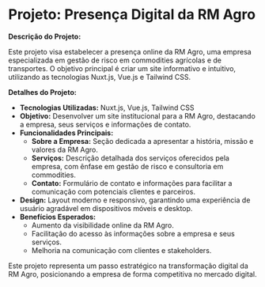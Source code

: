 # Projeto: Presença Digital da RM Agro

**Descrição do Projeto:**

Este projeto visa estabelecer a presença online da RM Agro, uma empresa especializada em gestão de risco em commodities agrícolas e de transportes. O objetivo principal é criar um site informativo e intuitivo, utilizando as tecnologias Nuxt.js, Vue.js e Tailwind CSS.

**Detalhes do Projeto:**

- **Tecnologias Utilizadas:** Nuxt.js, Vue.js, Tailwind CSS
- **Objetivo:** Desenvolver um site institucional para a RM Agro, destacando a empresa, seus serviços e informações de contato.
- **Funcionalidades Principais:**
  - **Sobre a Empresa:** Seção dedicada a apresentar a história, missão e valores da RM Agro.
  - **Serviços:** Descrição detalhada dos serviços oferecidos pela empresa, com ênfase em gestão de risco e consultoria em commodities.
  - **Contato:** Formulário de contato e informações para facilitar a comunicação com potenciais clientes e parceiros.
- **Design:** Layout moderno e responsivo, garantindo uma experiência de usuário agradável em dispositivos móveis e desktop.
- **Benefícios Esperados:**
  - Aumento da visibilidade online da RM Agro.
  - Facilitação do acesso às informações sobre a empresa e seus serviços.
  - Melhoria na comunicação com clientes e stakeholders.

Este projeto representa um passo estratégico na transformação digital da RM Agro, posicionando a empresa de forma competitiva no mercado digital.

